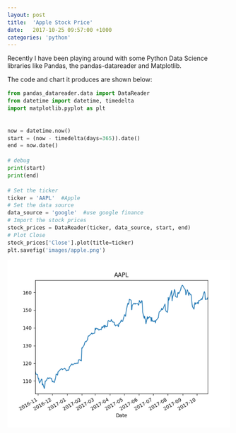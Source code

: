 ```yaml
---
layout: post
title:  'Apple Stock Price'
date:   2017-10-25 09:57:00 +1000
categories: 'python'
---
```


Recently I have been playing around with some Python Data Science libraries like Pandas, the pandas-datareader and Matplotlib.

The code and chart it produces are shown below:

```python
from pandas_datareader.data import DataReader
from datetime import datetime, timedelta
import matplotlib.pyplot as plt


now = datetime.now()
start = (now - timedelta(days=365)).date()
end = now.date()

# debug
print(start)
print(end)

# Set the ticker
ticker = 'AAPL'  #Apple
# Set the data source
data_source = 'google'  #use google finance
# Import the stock prices
stock_prices = DataReader(ticker, data_source, start, end)
# Plot Close
stock_prices['Close'].plot(title=ticker)
plt.savefig('images/apple.png')
```

![Apple stock price](/images/apple.png)



